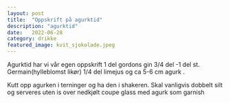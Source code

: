 ```yaml
---
layout: post
title:  "Oppskrift på agurktid"
description: "agurktid"
date:   2022-06-28
category: drikke
featured_image: kvit_sjokolade.jpeg
---
```


Agurktid har vi vår egen oppskrift
1 del gordons gin
3/4 del -1 del st. Germain(hylleblomst likør) 
1/4 del limejus og ca 5-6 cm agurk . 

Kutt opp agurken i terninger og ha den i shakeren. Skal vanligvis dobbelt silt og serveres uten is over nedkjølt coupe glass med agurk som garnish